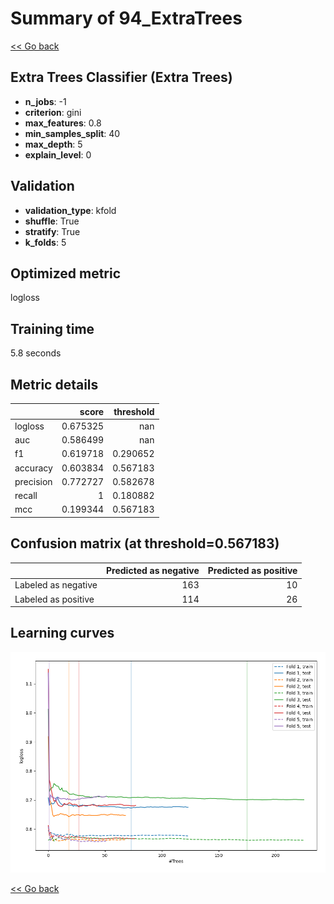 # Summary of 94_ExtraTrees

[<< Go back](../README.md)


## Extra Trees Classifier (Extra Trees)
- **n_jobs**: -1
- **criterion**: gini
- **max_features**: 0.8
- **min_samples_split**: 40
- **max_depth**: 5
- **explain_level**: 0

## Validation
 - **validation_type**: kfold
 - **shuffle**: True
 - **stratify**: True
 - **k_folds**: 5

## Optimized metric
logloss

## Training time

5.8 seconds

## Metric details
|           |    score |   threshold |
|:----------|---------:|------------:|
| logloss   | 0.675325 |  nan        |
| auc       | 0.586499 |  nan        |
| f1        | 0.619718 |    0.290652 |
| accuracy  | 0.603834 |    0.567183 |
| precision | 0.772727 |    0.582678 |
| recall    | 1        |    0.180882 |
| mcc       | 0.199344 |    0.567183 |


## Confusion matrix (at threshold=0.567183)
|                     |   Predicted as negative |   Predicted as positive |
|:--------------------|------------------------:|------------------------:|
| Labeled as negative |                     163 |                      10 |
| Labeled as positive |                     114 |                      26 |

## Learning curves
![Learning curves](learning_curves.png)

[<< Go back](../README.md)

